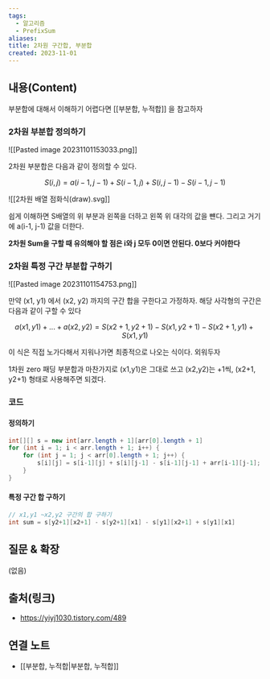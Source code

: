 ```yaml
---
tags:
  - 알고리즘
  - PrefixSum
aliases: 
title: 2차원 구간합, 부분합
created: 2023-11-01
---
```


## 내용(Content)
부분합에 대해서 이해하기 어렵다면 [[부분합, 누적합]] 을 참고하자

### 2차원 부분합 정의하기

![[Pasted image 20231101153033.png]]

2차원 부분합은 다음과 같이 정의할 수 있다.

$$ S(i, j) = a(i-1, j-1) + S(i-1, j) + S(i, j - 1) - S(i-1, j-1) $$

![[2차원 배열 점화식(draw).svg]]

쉽게 이해하면 S배열의 위 부분과 왼쪽을 더하고 왼쪽 위 대각의 값을 뺸다. 그리고 거기에 a(i-1, j-1) 값을 더한다.

**2차원 Sum을 구할 때 유의해야 할 점은 i와 j 모두 0이면 안된다. 0보다 커야한다**


### 2차원 특정 구간 부분합 구하기

![[Pasted image 20231101154753.png]]

만약 (x1, y1) 에서 (x2, y2) 까지의 구간 합을 구한다고 가정하자. 해당 사각형의 구간은 다음과 같이 구할 수 있다

$$ a(x1, y1)+...+a(x2, y2) = S(x2 + 1, y2 + 1) - S(x1, y2 + 1) - S(x2 +1, y1) + S(x1, y1)$$

이 식은 직접 노가다해서 지워나가면 최종적으로 나오는 식이다. 외워두자

1차원 zero 패딩 부분합과 마찬가지로 (x1,y1)은 그대로 쓰고 (x2,y2)는 +1씩, (x2+1, y2+1) 형태로 사용해주면 되겠다.
### 코드

#### 정의하기
```java
int[][] s = new int[arr.length + 1][arr[0].length + 1]
for (int i = 1; i < arr.length + 1; i++) {
	for (int j = 1; j < arr[0].length + 1; j++) {
		s[i][j] = s[i-1][j] + s[i][j-1] - s[i-1][j-1] + arr[i-1][j-1];
	}
}
```

#### 특정 구간 합 구하기

```java
// x1,y1 ~x2,y2 구간의 합 구하기
int sum = s[y2+1][x2+1] - s[y2+1][x1] - s[y1][x2+1] + s[y1][x1]
```

## 질문 & 확장

(없음)

## 출처(링크)
- https://yiyj1030.tistory.com/489

## 연결 노트
- [[부분합, 누적합|부분합, 누적합]]









